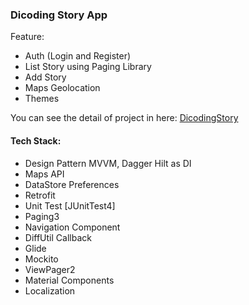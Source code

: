 ### Dicoding Story App

Feature:
- Auth (Login and Register)
- List Story using Paging Library
- Add Story
- Maps Geolocation
- Themes

You can see the detail of project in here:
[DicodingStory](https://github.com/ridhogaa/DicodingStoryApp)

#### Tech Stack: 
- Design Pattern MVVM, Dagger Hilt as DI
- Maps API
- DataStore Preferences
- Retrofit
- Unit Test [JUnitTest4]
- Paging3
- Navigation Component
- DiffUtil Callback
- Glide
- Mockito
- ViewPager2
- Material Components
- Localization